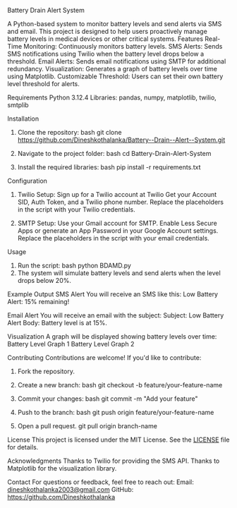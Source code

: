 Battery Drain Alert System

A Python-based system to monitor battery levels and send alerts via SMS and email. This project is designed to help users proactively manage battery levels in medical devices or other critical systems.
Features
Real-Time Monitoring: Continuously monitors battery levels.
SMS Alerts: Sends SMS notifications using Twilio when the battery level drops below a threshold.
Email Alerts: Sends email notifications using SMTP for additional redundancy.
Visualization: Generates a graph of battery levels over time using Matplotlib.
Customizable Threshold: Users can set their own battery level threshold for alerts.

Requirements
Python 3.12.4
Libraries: pandas, numpy, matplotlib, twilio, smtplib

Installation
1. Clone the repository:
   bash
   git clone https://github.com/Dineshkothalanka/Battery--Drain--Alert--System.git
   
2. Navigate to the project folder:
   bash
   cd Battery-Drain-Alert-System
   
3. Install the required libraries:
   bash
   pip install -r requirements.txt
   

Configuration
1. Twilio Setup:
   Sign up for a Twilio account at Twilio 
   Get your Account SID, Auth Token, and a Twilio phone number.
   Replace the placeholders in the script with your Twilio credentials.

2. SMTP Setup:
   Use your Gmail account for SMTP.
   Enable Less Secure Apps or generate an App Password in your Google Account settings.
   Replace the placeholders in the script with your email credentials.

Usage
1. Run the script:
   bash
   python BDAMD.py
2. The system will simulate battery levels and send alerts when the level drops below 20%.

Example Output
SMS Alert
You will receive an SMS like this:
Low Battery Alert: 15% remaining!

Email Alert
You will receive an email with the subject:
Subject: Low Battery Alert
Body: Battery level is at 15%.

Visualization
A graph will be displayed showing battery levels over time:
Battery Level Graph 1
Battery Level Graph 2

Contributing
Contributions are welcome! If you'd like to contribute:
1. Fork the repository.
2. Create a new branch:
   bash
   git checkout -b feature/your-feature-name
   
3. Commit your changes:
   bash
   git commit -m "Add your feature"
   
4. Push to the branch:
   bash
   git push origin feature/your-feature-name
   
5. Open a pull request.
    git pull origin branch-name

License
This project is licensed under the MIT License. See the [LICENSE](LICENSE) file for details.

Acknowledgments
Thanks to Twilio for providing the SMS API.
Thanks to Matplotlib for the visualization library.

Contact
For questions or feedback, feel free to reach out:
Email: dineshkothalanka2003@gmail.com
GitHub: https://github.com/Dineshkothalanka